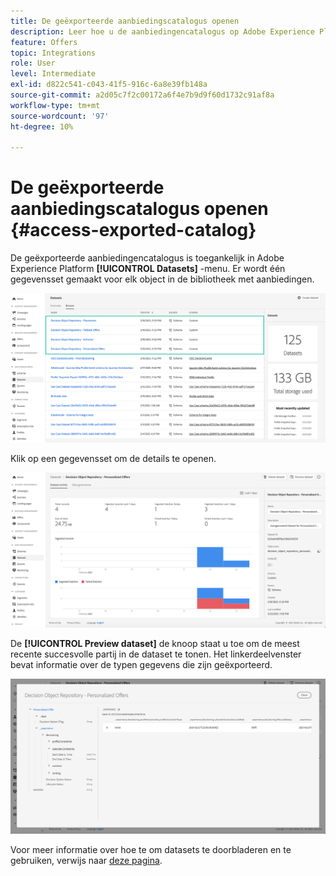 ```yaml
---
title: De geëxporteerde aanbiedingscatalogus openen
description: Leer hoe u de aanbiedingencatalogus op Adobe Experience Platform kunt openen nadat deze is geëxporteerd
feature: Offers
topic: Integrations
role: User
level: Intermediate
exl-id: d822c541-c043-41f5-916c-6a8e39fb148a
source-git-commit: a2d05c7f2c00172a6f4e7b9d9f60d1732c91af8a
workflow-type: tm+mt
source-wordcount: '97'
ht-degree: 10%

---
```


# De geëxporteerde aanbiedingscatalogus openen {#access-exported-catalog}

De geëxporteerde aanbiedingencatalogus is toegankelijk in Adobe Experience Platform **[!UICONTROL Datasets]** -menu. Er wordt één gegevensset gemaakt voor elk object in de bibliotheek met aanbiedingen.

![](../assets/datasets-list.png)

Klik op een gegevensset om de details te openen.

![](../assets/dataset-activity.png)

De **[!UICONTROL Preview dataset]** de knoop staat u toe om de meest recente succesvolle partij in de dataset te tonen. Het linkerdeelvenster bevat informatie over de typen gegevens die zijn geëxporteerd.

![](../assets/dataset-preview.png)

Voor meer informatie over hoe te om datasets te doorbladeren en te gebruiken, verwijs naar [deze pagina](../../data/get-started-datasets.md).
